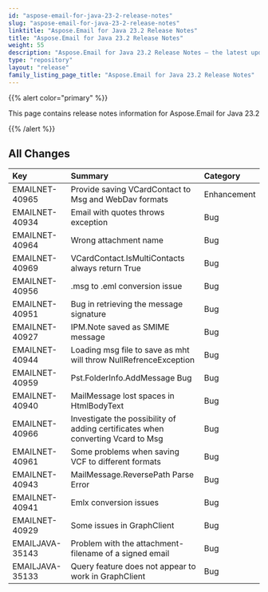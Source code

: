 ```yaml
---
id: "aspose-email-for-java-23-2-release-notes"
slug: "aspose-email-for-java-23-2-release-notes"
linktitle: "Aspose.Email for Java 23.2 Release Notes"
title: "Aspose.Email for Java 23.2 Release Notes"
weight: 55
description: "Aspose.Email for Java 23.2 Release Notes – the latest updates and fixes."
type: "repository"
layout: "release"
family_listing_page_title: "Aspose.Email for Java 23.2 Release Notes"
---
```


{{% alert color="primary" %}}

This page contains release notes information for Aspose.Email for Java 23.2

{{% /alert %}}

## **All Changes**

|**Key**|**Summary**|**Category**|
| :- | :- | :- |
|EMAILNET-40965|Provide saving VCardContact to Msg and WebDav formats|Enhancement|
|EMAILNET-40934|Email with quotes throws exception|Bug|
|EMAILNET-40964|Wrong attachment name|Bug
|EMAILNET-40969|VCardContact.IsMultiContacts always return True|Bug
|EMAILNET-40956|.msg to .eml conversion issue|Bug
|EMAILNET-40951|Bug in retrieving the message signature|Bug
|EMAILNET-40927|IPM.Note saved as SMIME message|Bug
|EMAILNET-40944|Loading msg file to save as mht will throw NullRefrenceException|Bug
|EMAILNET-40959|Pst.FolderInfo.AddMessage Bug|Bug
|EMAILNET-40940|MailMessage lost spaces in HtmlBodyText|Bug
|EMAILNET-40966|Investigate the possibility of adding certificates when converting Vcard to Msg|Bug|
|EMAILNET-40961|Some problems when saving VCF to different formats|Bug|
|EMAILNET-40943|MailMessage.ReversePath Parse Error|Bug|
|EMAILNET-40941|Emlx conversion issues|Bug|
|EMAILNET-40929|Some issues in GraphClient|Bug|
|EMAILJAVA-35143|Problem with the attachment-filename of a signed email|Bug|
|EMAILJAVA-35133|Query feature does not appear to work in GraphClient|Bug|
